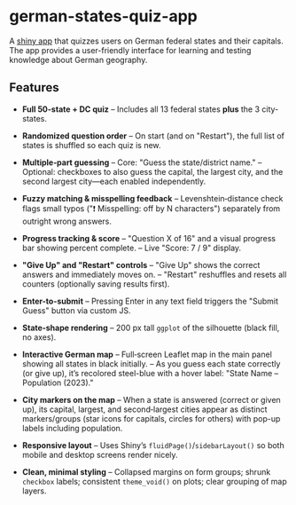 # german-states-quiz-app

A [shiny app](https://chesterismay.shinyapps.io/german-states-quiz-app/) that quizzes users on German federal states and their capitals. 
The app provides a user-friendly interface for learning and testing knowledge about German geography.

## Features

* **Full 50-state + DC quiz**
  – Includes all 13 federal states **plus** the 3 city-states.

* **Randomized question order**
  – On start (and on "Restart"), the full list of states is shuffled so each quiz is new.

* **Multiple‐part guessing**
  – Core: "Guess the state/district name."
  – Optional: checkboxes to also guess the capital, the largest city, and the second largest city—each enabled independently.

* **Fuzzy matching & misspelling feedback**
  – Levenshtein‐distance check flags small typos ("❗ Misspelling: off by N characters") separately from outright wrong answers.

* **Progress tracking & score**
  – "Question X of 16" and a visual progress bar showing percent complete.
  – Live "Score: 7 / 9" display.

* **"Give Up" and "Restart" controls**
  – "Give Up" shows the correct answers and immediately moves on.
  – "Restart" reshuffles and resets all counters (optionally saving results first).

* **Enter-to-submit**
  – Pressing Enter in any text field triggers the "Submit Guess" button via custom JS.

* **State‐shape rendering**
  – 200 px tall `ggplot` of the silhouette (black fill, no axes).

* **Interactive German map**
  – Full‐screen Leaflet map in the main panel showing all states in black initially.
  – As you guess each state correctly (or give up), it’s recolored steel-blue with a hover label: "State Name – Population (2023)."

* **City markers on the map**
  – When a state is answered (correct or given up), its capital, largest, and second‐largest cities appear as distinct markers/groups (star icons for capitals, circles for others) with pop-up labels including population.

* **Responsive layout**
  – Uses Shiny’s `fluidPage()`/`sidebarLayout()` so both mobile and desktop screens render nicely.

* **Clean, minimal styling**
  – Collapsed margins on form groups; shrunk `checkbox` labels; consistent `theme_void()` on plots; clear grouping of map layers.


